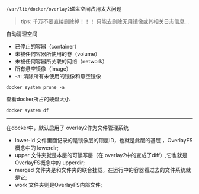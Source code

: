 `/var/lib/docker/overlay2`磁盘空间占用太大问题

> tips: 千万不要直接删除掉！！！ 
> 只能去删除无用镜像或其相关日志信息...

自动清理空间

- 已停止的容器（container）
- 未被任何容器所使用的卷（volume）
- 未被任何容器所关联的网络（network）
- 所有悬空镜像（image）
- -a: 清除所有未使用的镜像和悬空镜像

```shell
docker system prune -a
```

查看docker所占的硬盘大小

```shell
docker system df
```

---

在docker中，默认启用了 overlay2作为文件管理系统

- lower-id 文件里面记录的是镜像层的顶层ID，也就是此层的基层 ，OverlayFS概念中的 lowerdir;
- upper 文件夹就是本层的可读写层（在 overlay2中的变成了diff）,它也就是 OverlayFS概念中的 upperdir;
- merged 文件夹是和文件夹的联合挂载，在运行中的容器看过去的文件系统就是它;
- work 文件夹则是OverlayFS内部文件;


